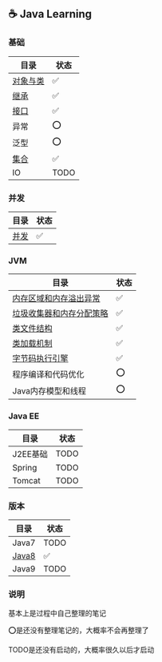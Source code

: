 ## ☕️ Java Learning


### 基础

| 目录                                                         | 状态 |
| ------------------------------------------------------------ | ---- |
| [对象与类](http://zyb250.top/2018/09/21/Java%E5%9F%BA%E7%A1%80-%E5%AF%B9%E8%B1%A1%E4%B8%8E%E7%B1%BB/) | ✅    |
| [继承](http://zyb250.top/2018/09/21/Java%E5%9F%BA%E7%A1%80-%E5%AF%B9%E8%B1%A1%E4%B8%8E%E7%B1%BB/) | ✅    |
| [接口](http://zyb250.top/2018/09/21/Java%E5%9F%BA%E7%A1%80-%E5%AF%B9%E8%B1%A1%E4%B8%8E%E7%B1%BB/) | ✅    |
| 异常                                                         | ⭕️    |
| 泛型                                                         | ⭕️    |
| [集合](http://zyb250.top/2018/12/03/Java-Collection/)        | ✅    |
| IO                                                           | TODO |



### 并发

| 目录                                                         | 状态 |
| ------------------------------------------------------------ | ---- |
| [并发](http://zyb250.top/2018/12/17/java%E5%B9%B6%E5%8F%91%E8%A1%A5%E5%85%85%E7%AC%94%E8%AE%B0/) | ✅    |



### JVM

| 目录                                                         | 状态 |
| ------------------------------------------------------------ | ---- |
| [内存区域和内存溢出异常](http://zyb250.top/2018/12/02/Java%E5%86%85%E5%AD%98%E5%8C%BA%E5%9F%9F%E5%92%8C%E5%86%85%E5%AD%98%E6%BA%A2%E5%87%BA%E5%BC%82%E5%B8%B8/) | ✅    |
| [垃圾收集器和内存分配策略](http://zyb250.top/2018/12/03/%E5%9E%83%E5%9C%BE%E6%94%B6%E9%9B%86%E5%99%A8%E5%92%8C%E5%86%85%E5%AD%98%E5%88%86%E9%85%8D%E7%AD%96%E7%95%A5/) | ✅    |
| [类文件结构](http://zyb250.top/2018/12/06/%E7%B1%BB%E6%96%87%E4%BB%B6%E7%BB%93%E6%9E%84/) | ✅    |
| [类加载机制](http://zyb250.top/2018/12/08/%E8%99%9A%E6%8B%9F%E6%9C%BA%E7%B1%BB%E5%8A%A0%E8%BD%BD%E6%9C%BA%E5%88%B6/) | ✅    |
| [字节码执行引擎](http://zyb250.top/2018/12/08/%E8%99%9A%E6%8B%9F%E6%9C%BA%E5%AD%97%E8%8A%82%E7%A0%81%E6%89%A7%E8%A1%8C%E5%BC%95%E6%93%8E/) | ✅    |
| 程序编译和代码优化                                           | ⭕️    |
| Java内存模型和线程                                           | ⭕️    |



###  Java EE

| 目录     | 状态 |
| -------- | ---- |
| J2EE基础 | TODO |
| Spring   | TODO |
| Tomcat   | TODO |



### 版本

| 目录                                                         | 状态 |
| ------------------------------------------------------------ | ---- |
| Java7                                                        | TODO |
| [Java8](http://zyb250.top/2018/04/10/Java8%E6%96%B0%E7%89%B9%E6%80%A7/) | ✅    |
| Java9                                                        | TODO |



### 说明

基本上是过程中自己整理的笔记

⭕️是还没有整理笔记的，大概率不会再整理了

TODO是还没有启动的，大概率很久以后才启动

